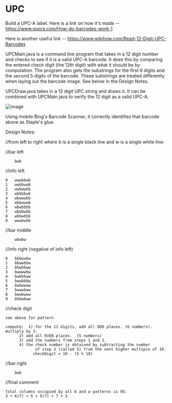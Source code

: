 # UPC
Build a UPC-A label.  Here is a link on how it's made -- https://www.quora.com/How-do-barcodes-work-1

Here is another useful link -- https://www.wikihow.com/Read-12-Digit-UPC-Barcodes


UPCMain.java is a command line program that takes in a 12 digit number and checks to see if it is a valid UPC-A barcode.
It does this by comparing the entered check digit (the 12th digit) with what it should be by computation.  The program
also gets the substrings for the first 6 digits and the second 5 digits of the barcode.  These substrings are treated
differently when laying out the barcode image.  See below in the Design Notes.

UPCDraw.java takes in a 12 digit UPC string and draws it.  It can be combined with UPCMain.java to verify the 12 digit 
as a valid UPC-A.

![image](https://user-images.githubusercontent.com/31526815/39022180-26cc67c0-43e9-11e8-9b70-33994151fe0b.png)

Using mobile Bing's Barcode Scanner, it correctly identifies that barcode above as Staple's glue.

Design Notes:

//from left to right where b is a single black line and w is a single white line:

//bar left

		bwb

//info left

	0	wwwbbwb		
	1	wwbbwwb		
	2	wwbwwbb		
	3	wbbbbwb		
	4	wbwwwbb		
	5	wbbwwwb		
	6	wbwbbbb
	7	wbbbwbb
	8	wbbwbbb
	9	wwwbwbb

//bar middle
	
		wbwbw

//info right (negative of info left)

	0	bbbwwbw
	1	bbwwbbw
	2	bbwbbww
	3	bwwwwbw
	4	bwbbbww
	5	bwwbbbw
	6	bwbwwww
	7	bwwwbww
	8	bwwbwww
	9	bbbwbww

//check digit
	
	see above for pattern
	
	compute:  1) for the 11 digits, add all ODD places. (6 numbers). multiply by 3.
		  2) add all EVEN places.  (5 numbers)
		  3) add the numbers from steps 1 and 2.
		  4) the check number is obtained by subtracting the number
                 of step 3 (called S) from the next higher multiple of 10.
				checkDigit = 10 - (S % 10)
	
//bar right

		bwb

//final comment
	
	total columns occupied by all b and w patterns is 95:
	3 + 6(7) + 5 + 5(7) + 7 + 3 
